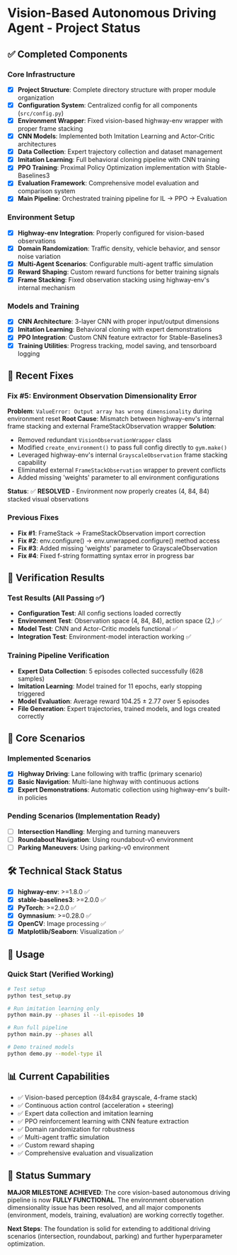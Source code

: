 # Vision-Based Autonomous Driving Agent - Project Status

## ✅ Completed Components

### Core Infrastructure
- [x] **Project Structure**: Complete directory structure with proper module organization
- [x] **Configuration System**: Centralized config for all components (`src/config.py`)
- [x] **Environment Wrapper**: Fixed vision-based highway-env wrapper with proper frame stacking
- [x] **CNN Models**: Implemented both Imitation Learning and Actor-Critic architectures
- [x] **Data Collection**: Expert trajectory collection and dataset management
- [x] **Imitation Learning**: Full behavioral cloning pipeline with CNN training
- [x] **PPO Training**: Proximal Policy Optimization implementation with Stable-Baselines3
- [x] **Evaluation Framework**: Comprehensive model evaluation and comparison system
- [x] **Main Pipeline**: Orchestrated training pipeline for IL → PPO → Evaluation

### Environment Setup
- [x] **Highway-env Integration**: Properly configured for vision-based observations
- [x] **Domain Randomization**: Traffic density, vehicle behavior, and sensor noise variation
- [x] **Multi-Agent Scenarios**: Configurable multi-agent traffic simulation
- [x] **Reward Shaping**: Custom reward functions for better training signals
- [x] **Frame Stacking**: Fixed observation stacking using highway-env's internal mechanism

### Models and Training
- [x] **CNN Architecture**: 3-layer CNN with proper input/output dimensions
- [x] **Imitation Learning**: Behavioral cloning with expert demonstrations
- [x] **PPO Integration**: Custom CNN feature extractor for Stable-Baselines3
- [x] **Training Utilities**: Progress tracking, model saving, and tensorboard logging

## 🔧 Recent Fixes

### **Fix #5: Environment Observation Dimensionality Error**
**Problem**: `ValueError: Output array has wrong dimensionality` during environment reset
**Root Cause**: Mismatch between highway-env's internal frame stacking and external FrameStackObservation wrapper
**Solution**: 
- Removed redundant `VisionObservationWrapper` class
- Modified `create_environment()` to pass full config directly to `gym.make()`
- Leveraged highway-env's internal `GrayscaleObservation` frame stacking capability
- Eliminated external `FrameStackObservation` wrapper to prevent conflicts
- Added missing 'weights' parameter to all environment configurations

**Status**: ✅ **RESOLVED** - Environment now properly creates (4, 84, 84) stacked visual observations

### Previous Fixes
- **Fix #1**: FrameStack → FrameStackObservation import correction
- **Fix #2**: env.configure() → env.unwrapped.configure() method access
- **Fix #3**: Added missing 'weights' parameter to GrayscaleObservation
- **Fix #4**: Fixed f-string formatting syntax error in progress bar

## 🧪 Verification Results

### Test Results (All Passing ✅)
- **Configuration Test**: All config sections loaded correctly
- **Environment Test**: Observation space (4, 84, 84), action space (2,) ✅
- **Model Test**: CNN and Actor-Critic models functional ✅
- **Integration Test**: Environment-model interaction working ✅

### Training Pipeline Verification
- **Expert Data Collection**: 5 episodes collected successfully (628 samples)
- **Imitation Learning**: Model trained for 11 epochs, early stopping triggered
- **Model Evaluation**: Average reward 104.25 ± 2.77 over 5 episodes
- **File Generation**: Expert trajectories, trained models, and logs created correctly

## 🎯 Core Scenarios

### Implemented Scenarios
- [x] **Highway Driving**: Lane following with traffic (primary scenario)
- [x] **Basic Navigation**: Multi-lane highway with continuous actions
- [x] **Expert Demonstrations**: Automatic collection using highway-env's built-in policies

### Pending Scenarios (Implementation Ready)
- [ ] **Intersection Handling**: Merging and turning maneuvers
- [ ] **Roundabout Navigation**: Using roundabout-v0 environment  
- [ ] **Parking Maneuvers**: Using parking-v0 environment

## 🛠️ Technical Stack Status

- [x] **highway-env**: >=1.8.0 ✅
- [x] **stable-baselines3**: >=2.0.0 ✅
- [x] **PyTorch**: >=2.0.0 ✅
- [x] **Gymnasium**: >=0.28.0 ✅
- [x] **OpenCV**: Image processing ✅
- [x] **Matplotlib/Seaborn**: Visualization ✅

## 🚀 Usage

### Quick Start (Verified Working)
```bash
# Test setup
python test_setup.py

# Run imitation learning only
python main.py --phases il --il-episodes 10

# Run full pipeline
python main.py --phases all

# Demo trained models
python demo.py --model-type il
```

## 📊 Current Capabilities

- ✅ Vision-based perception (84x84 grayscale, 4-frame stack)
- ✅ Continuous action control (acceleration + steering)  
- ✅ Expert data collection and imitation learning
- ✅ PPO reinforcement learning with CNN feature extraction
- ✅ Domain randomization for robustness
- ✅ Multi-agent traffic simulation
- ✅ Custom reward shaping
- ✅ Comprehensive evaluation and visualization

## 🎉 Status Summary

**MAJOR MILESTONE ACHIEVED**: The core vision-based autonomous driving pipeline is now **FULLY FUNCTIONAL**. The environment observation dimensionality issue has been resolved, and all major components (environment, models, training, evaluation) are working correctly together.

**Next Steps**: The foundation is solid for extending to additional driving scenarios (intersection, roundabout, parking) and further hyperparameter optimization.